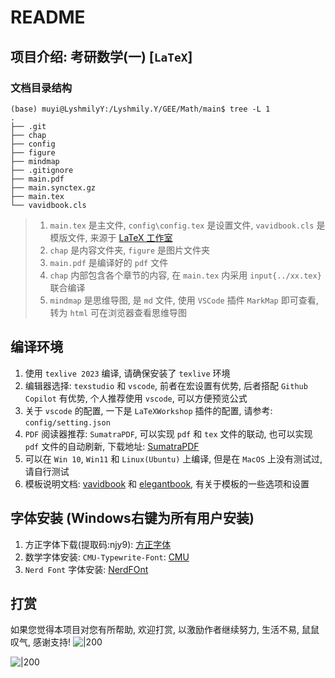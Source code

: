 # README
## 项目介绍: 考研数学(一) [`LaTeX`]

### 文档目录结构

```shell
(base) muyi@LyshmilyY:/Lyshmily.Y/GEE/Math/main$ tree -L 1
.
├── .git
├── chap
├── config
├── figure
├── mindmap
├── .gitignore
├── main.pdf
├── main.synctex.gz
├── main.tex
└── vavidbook.cls
```

> 1. `main.tex` 是主文件, `config\config.tex` 是设置文件, `vavidbook.cls` 是模版文件, 来源于 [LaTeX 工作室](https://www.latexstudio.net/index/details/index/mid/3485.html)
> 2. `chap` 是内容文件夹, `figure` 是图片文件夹
> 3. `main.pdf` 是编译好的 `pdf` 文件
> 4. `chap` 内部包含各个章节的内容, 在 `main.tex` 内采用 `input{../xx.tex}` 联合编译
> 5. `mindmap` 是思维导图, 是 `md` 文件, 使用 `VSCode` 插件 `MarkMap` 即可查看, 转为 `html` 可在浏览器查看思维导图

## 编译环境
1. 使用 `texlive 2023` 编译, 请确保安装了 `texlive` 环境
2. 编辑器选择: `texstudio` 和 `vscode`, 前者在宏设置有优势, 后者搭配 `Github Copilot` 有优势, 个人推荐使用 `vscode`, 可以方便预览公式
3. 关于 `vscode` 的配置, 一下是 `LaTeXWorkshop` 插件的配置, 请参考: `config/setting.json`
4. `PDF` 阅读器推荐: `SumatraPDF`, 可以实现 `pdf` 和 `tex` 文件的联动, 也可以实现 `pdf` 文件的自动刷新, 下载地址: [SumatraPDF](https://www.sumatrapdfreader.org/download-free-pdf-viewer.html)
5. 可以在 `Win 10`, `Win11` 和 `Linux(Ubuntu)` 上编译, 但是在 `MacOS` 上没有测试过, 请自行测试
6. 模板说明文档: [vavidbook](https://github.com/Azure1210/VividBooK) 和 [elegantbook](https://github.com/ElegantLaTeX/ElegantBook), 有关于模板的一些选项和设置

## 字体安装 (Windows右键为所有用户安装)
1. 方正字体下载(提取码:njy9): [方正字体](https://pan.baidu.com/share/init?surl=BgbQM7LoinY7m8yeP25Y7Q)
2. 数学字体安装: `CMU-Typewrite-Font`: [CMU](https://fontmeme.com/fonts/cmu-typewriter-font/)
3. `Nerd Font` 字体安装: [NerdFOnt](https://www.nerdfonts.com/font-downloads)

## 打赏
如果您觉得本项目对您有所帮助, 欢迎打赏, 以激励作者继续努力, 生活不易, 鼠鼠叹气, 感谢支持!
![|200](https://yjl0928-image-1328687625.cos.ap-beijing.myqcloud.com/Image/README-%E6%94%AF%E4%BB%98%E5%AE%9D.jpg)

![|200](https://yjl0928-image-1328687625.cos.ap-beijing.myqcloud.com/Image/README-%E5%BE%AE%E4%BF%A1.png)

